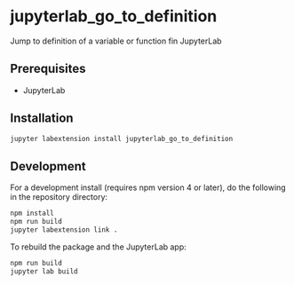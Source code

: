# jupyterlab_go_to_definition

Jump to definition of a variable or function fin JupyterLab


## Prerequisites

* JupyterLab

## Installation

```bash
jupyter labextension install jupyterlab_go_to_definition
```

## Development

For a development install (requires npm version 4 or later), do the following in the repository directory:

```bash
npm install
npm run build
jupyter labextension link .
```

To rebuild the package and the JupyterLab app:

```bash
npm run build
jupyter lab build
```

